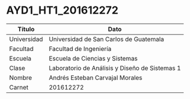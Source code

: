 # AYD1_HT1_201612272

| Título      | Dato                                           |
| ----------- | ---------------------------------------------- |
| Universidad | Universidad de San Carlos de Guatemala         |
| Facultad    | Facultad de Ingeniería                         |
| Escuela     | Escuela de Ciencias y Sistemas                 |
| Clase       | Laboratorio de Análisis y Diseño de Sistemas 1 |
| Nombre      | Andrés Esteban Carvajal Morales                |
| Carnet      | 201612272                                      |

